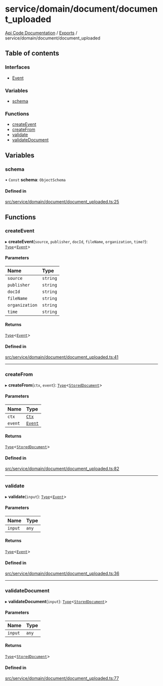 # service/domain/document/document\_uploaded
 
[Api Code Documentation](../README.md) / [Exports](../modules.md) / service/domain/document/document\_uploaded

## Table of contents

### Interfaces

- [Event](../interfaces/service_domain_document_document_uploaded.Event.md)

### Variables

- [schema](service_domain_document_document_uploaded.md#schema)

### Functions

- [createEvent](service_domain_document_document_uploaded.md#createevent)
- [createFrom](service_domain_document_document_uploaded.md#createfrom)
- [validate](service_domain_document_document_uploaded.md#validate)
- [validateDocument](service_domain_document_document_uploaded.md#validatedocument)

## Variables

### schema

• `Const` **schema**: `ObjectSchema`

#### Defined in

[src/service/domain/document/document_uploaded.ts:25](https://github.com/openkfw/TruBudget/blob/b9aaff0/api/src/service/domain/document/document_uploaded.ts#L25)

## Functions

### createEvent

▸ **createEvent**(`source`, `publisher`, `docId`, `fileName`, `organization`, `time?`): [`Type`](result.md#type)<[`Event`](../interfaces/service_domain_document_document_uploaded.Event.md)\>

#### Parameters

| Name | Type |
| :------ | :------ |
| `source` | `string` |
| `publisher` | `string` |
| `docId` | `string` |
| `fileName` | `string` |
| `organization` | `string` |
| `time` | `string` |

#### Returns

[`Type`](result.md#type)<[`Event`](../interfaces/service_domain_document_document_uploaded.Event.md)\>

#### Defined in

[src/service/domain/document/document_uploaded.ts:41](https://github.com/openkfw/TruBudget/blob/b9aaff0/api/src/service/domain/document/document_uploaded.ts#L41)

___

### createFrom

▸ **createFrom**(`ctx`, `event`): [`Type`](result.md#type)<[`StoredDocument`](../interfaces/service_domain_document_document.StoredDocument.md)\>

#### Parameters

| Name | Type |
| :------ | :------ |
| `ctx` | [`Ctx`](../interfaces/lib_ctx.Ctx.md) |
| `event` | [`Event`](../interfaces/service_domain_document_document_uploaded.Event.md) |

#### Returns

[`Type`](result.md#type)<[`StoredDocument`](../interfaces/service_domain_document_document.StoredDocument.md)\>

#### Defined in

[src/service/domain/document/document_uploaded.ts:82](https://github.com/openkfw/TruBudget/blob/b9aaff0/api/src/service/domain/document/document_uploaded.ts#L82)

___

### validate

▸ **validate**(`input`): [`Type`](result.md#type)<[`Event`](../interfaces/service_domain_document_document_uploaded.Event.md)\>

#### Parameters

| Name | Type |
| :------ | :------ |
| `input` | `any` |

#### Returns

[`Type`](result.md#type)<[`Event`](../interfaces/service_domain_document_document_uploaded.Event.md)\>

#### Defined in

[src/service/domain/document/document_uploaded.ts:36](https://github.com/openkfw/TruBudget/blob/b9aaff0/api/src/service/domain/document/document_uploaded.ts#L36)

___

### validateDocument

▸ **validateDocument**(`input`): [`Type`](result.md#type)<[`StoredDocument`](../interfaces/service_domain_document_document.StoredDocument.md)\>

#### Parameters

| Name | Type |
| :------ | :------ |
| `input` | `any` |

#### Returns

[`Type`](result.md#type)<[`StoredDocument`](../interfaces/service_domain_document_document.StoredDocument.md)\>

#### Defined in

[src/service/domain/document/document_uploaded.ts:77](https://github.com/openkfw/TruBudget/blob/b9aaff0/api/src/service/domain/document/document_uploaded.ts#L77)
